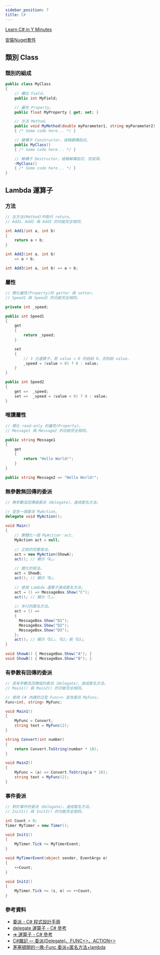 ```yaml
---
sidebar_position: 7
title: C#
---
```


[Learn C# in Y Minutes](https://learnxinyminutes.com/docs/csharp/)

[安裝Nuget套件](https://youtu.be/lR8RZ_RZhxk)

## 類別 Class
### 類別的組成
```cs
public class MyClass
{
    // 欄位 Field。
    public int MyField;

    // 屬性 Property。
    public float MyProperty { get; set; }

    // 方法 Method。
    public void MyMethod(double myParameter1, string myParameter2)
    { /* Some code here... */ }

    // 建構子 Constructor，或稱建構函式。
    public MyClass()
    { /* Some code here... */ }

    // 解構子 Destructor，或稱解構函式、完成項。
    ~MyClass()
    { /* Some code here... */ }
}
```

## Lambda 運算子
### 方法
```cs
// 在方法(Method)中取代 return。
// Add1、Add2 與 Add3 的功能完全相同。

int Add1(int a, int b)
{
    return a + b;
}

int Add2(int a, int b)
    => a + b;

int Add3(int a, int b) => a + b;
```

### 屬性
```cs
// 簡化屬性(Property)的 getter 與 setter。
// Speed1 與 Speed2 的功能完全相同。

private int _speed;

public int Speed1
{
    get
    {
        return _speed;
    }

    set
    {
        // 3 元運算子。若 value < 0 的話給 0，否則給 value。
        _speed = (value < 0) ? 0 : value;
    }
}

public int Speed2
{
    get =>  _speed;
    set =>  _speed = (value < 0) ? 0 : value;
}
```

### 唯讀屬性
```cs
// 簡化 read-only 的屬性(Property)。
// Message1 與 Message2 的功能完全相同。

public string Message1
{
    get
    {
        return "Hello World!";
    }
}

public string Message2 => "Hello World!";
```

### 無參數無回傳的委派
```cs
// 無參數及回傳值委派（delegate），達成匿名方法。

// 宣告一個委派 MyAction。
delegate void MyAction();
  
void Main()
{
    // 實體化一個 MyAction：act。
    MyAction act = null;
    
    // 正統的完整寫法。
    act = new MyAction(ShowA);
    act(); // 顯示「A」。
    
    // 簡化的寫法。
    act = ShowB;
    act(); // 顯示「B」。
    
    // 使用 Lambda 運算子達成匿名方法。
    act = () => MessageBox.Show("C");
    act(); // 顯示「C」。
    
    // 多行的匿名方法。
    act = () => 
    {
      MessageBox.Show("D1");
      MessageBox.Show("D2");
      MessageBox.Show("D3");
    };
    act(); // 顯示「D1」、「D2」與「D3」。
}
      
void ShowA() { MessageBox.Show("A"); }
void ShowB() { MessageBox.Show("B"); }
```

### 有參數有回傳的委派
```cs
// 具有參數及回傳值的委派（delegate），達成匿名方法。
// Main1() 與 Main2() 的功能完全相同。

// 使用 C# 內建的泛型 Func<> 宣告委派 MyFunc。
Func<int, string> MyFunc;

void Main1()
{
    MyFunc = Convert;
    string text = MyFunc(2);
}

string Convert(int number)
{
    return Convert.ToString(number * 10);
}

void Main2()
{
    MyFunc = (a) => Convert.ToString(a * 10);
    string text = MyFunc(2);
}
```

### 事件委派
```cs
// 對於事件的委派（delegate），達成匿名方法。
// Init1() 與 Init2() 的功能完全相同。

int Count = 0;
Timer MyTimer = new Timer();

void Init1()
{
    MyTimer.Tick += MyTimerEvent;
}

void MyTimerEvent(object sender, EventArgs e)
{
    ++Count;
}

void Init2()
{
    MyTimer.Tick += (s, e) => ++Count;
}
```

### 參考資料
- [委派 - C# 程式設計手冊](https://docs.microsoft.com/zh-tw/dotnet/csharp/programming-guide/delegates/)
- [delegate 運算子 - C# 參考](https://docs.microsoft.com/zh-tw/dotnet/csharp/language-reference/operators/delegate-operator)
- [=> 運算子 - C# 參考](https://docs.microsoft.com/zh-tw/dotnet/csharp/language-reference/operators/lambda-operator)
- [C#雜記 — 委派(Delegate)、FUNC<\>、ACTION<\>](https://ad57475747.medium.com/c-%E9%9B%9C%E8%A8%98-%E5%A7%94%E6%B4%BE-delegate-func-action-4b3191c7a131)
- [茅塞頓開的一晚-Func 委派+匿名方法+lambda](https://dotblogs.com.tw/lastsecret/2010/06/26/16201)
